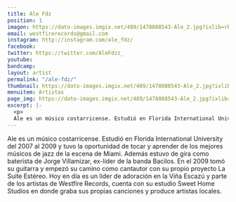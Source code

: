 ```yaml
---
title: Ale Fdz
position: 1
imagen: https://dato-images.imgix.net/489/1478088543-Ale_2.jpg?ixlib=rb-1.1.0&ch=DPR%2CWidth&auto=compress%2Cformat
email: westfirerecords@gmail.com
instagram: http://instagram.com/ale_fdz/
facebook: 
twitter: https://twitter.com/AleFdzz_
youtube: 
bandcamp: 
layout: artist
permalink: "/ale-fdz/"
thumbnail: https://dato-images.imgix.net/489/1478088543-Ale_2.jpg?ixlib=rb-1.1.0&ch=DPR%2CWidth&auto=compress%2Cformat&w=370
menuitem: Artistas
page_img: https://dato-images.imgix.net/489/1478088543-Ale_2.jpg?ixlib=rb-1.1.0&ch=DPR%2CWidth&auto=compress%2Cformat
excerpt: |-
  <p>
  Ale es un músico costarricense. Estudió en Florida International University del 2007 al 2009 y tuvo la oportunidad de tocar y aprender de los mejores músicos de jazz de la escena de Miami. Además estuvo de gira como baterista de Jorge Villamizar, ex-líder de la banda Bacilos. En el 2009 tomó su guitarra y empezó su camino como cantautor con su propio proyecto La Suite Estéreo. Hoy en día es un líder de adoración en la Viña Escazú y parte de los artistas de Westfire Records, cuenta con su estudio Sweet Home Studios en donde graba sus propias canciones y produce artistas locales.</p>
---
```


<p>
Ale es un músico costarricense. Estudió en Florida International University del 2007 al 2009 y tuvo la oportunidad de tocar y aprender de los mejores músicos de jazz de la escena de Miami. Además estuvo de gira como baterista de Jorge Villamizar, ex-líder de la banda Bacilos. En el 2009 tomó su guitarra y empezó su camino como cantautor con su propio proyecto La Suite Estéreo. Hoy en día es un líder de adoración en la Viña Escazú y parte de los artistas de Westfire Records, cuenta con su estudio Sweet Home Studios en donde graba sus propias canciones y produce artistas locales.</p>